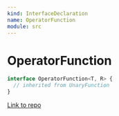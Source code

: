 ```yaml
---
kind: InterfaceDeclaration
name: OperatorFunction
module: src
---
```


# OperatorFunction

```ts
interface OperatorFunction<T, R> {
  // inherited from UnaryFunction
}
```

[Link to repo](https://github.com/ReactiveX/rxjs/blob/master/src/internal/types.ts#L8-L8)
